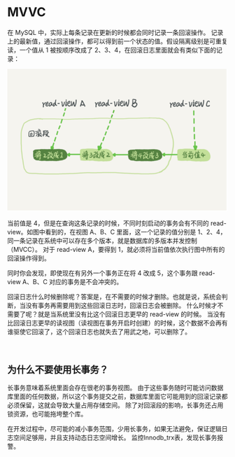 # MVVC
在 MySQL 中，实际上每条记录在更新的时候都会同时记录一条回滚操作。
记录上的最新值，通过回滚操作，都可以得到前一个状态的值。假设隔离级别是可重复读，一个值从 1 被按顺序改成了 2、3、4，在回滚日志里面就会有类似下面的记录：
 
<img src="./pics/MVVC示例.png" />

当前值是 4，但是在查询这条记录的时候，不同时刻启动的事务会有不同的 read-view。如图中看到的，在视图 A、B、C 里面，这一个记录的值分别是 1、2、4，同一条记录在系统中可以存在多个版本，就是数据库的多版本并发控制（MVCC）。
对于 read-view A，要得到 1，就必须将当前值依次执行图中所有的回滚操作得到。

同时你会发现，即使现在有另外一个事务正在将 4 改成 5，这个事务跟 read-view A、B、C 对应的事务是不会冲突的。

回滚日志什么时候删除呢？答案是，在不需要的时候才删除。也就是说，系统会判断，当没有事务再需要用到这些回滚日志时，回滚日志会被删除。
什么时候才不需要了呢？就是当系统里没有比这个回滚日志更早的 read-view 的时候。
当没有比回滚日志更早的读视图（读视图在事务开启时创建）的时候，这个数据不会再有谁驱使它回滚了，这个回滚日志也就失去了用武之地，可以删除了。

<br>

## 为什么不要使用长事务？
长事务意味着系统里面会存在很老的事务视图。
由于这些事务随时可能访问数据库里面的任何数据，所以这个事务提交之前，数据库里面它可能用到的回滚记录都必须保留，这就会导致大量占用存储空间。
除了对回滚段的影响，长事务还占用锁资源，也可能拖垮整个库。

在开发过程中，尽可能的减小事务范围，少用长事务，如果无法避免，保证逻辑日志空间足够用，并且支持动态日志空间增长。
监控Innodb_trx表，发现长事务报警。
